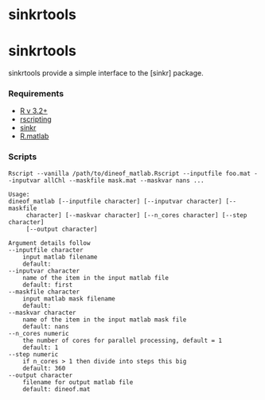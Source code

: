# sinkrtools

# sinkrtools

sinkrtools provide a simple interface to the [sinkr] package.


### Requirements

+ [R v 3.2+](https://www.r-project.org/)
+ [rscripting](https://github.com/BigelowLab/rscripting)
+ [sinkr](https://github.com/marchtaylor/sinkr)
+ [R.matlab](https://cran.r-project.org/web/packages/R.matlab/index.html)

### Scripts

`Rscript --vanilla /path/to/dineof_matlab.Rscript --inputfile foo.mat --inputvar allChl --maskfile mask.mat --maskvar nans ...`

```
Usage:
dineof_matlab [--inputfile character] [--inputvar character] [--maskfile
     character] [--maskvar character] [--n_cores character] [--step character]
     [--output character]

Argument details follow
--inputfile character 
    input matlab filename 
    default:  
--inputvar character 
    name of the item in the input matlab file 
    default: first 
--maskfile character 
    input matlab mask filename 
    default:  
--maskvar character 
    name of the item in the input matlab mask file 
    default: nans 
--n_cores numeric 
    the number of cores for parallel processing, default = 1 
    default: 1 
--step numeric 
    if n_cores > 1 then divide into steps this big 
    default: 360 
--output character 
    filename for output matlab file 
    default: dineof.mat 
```